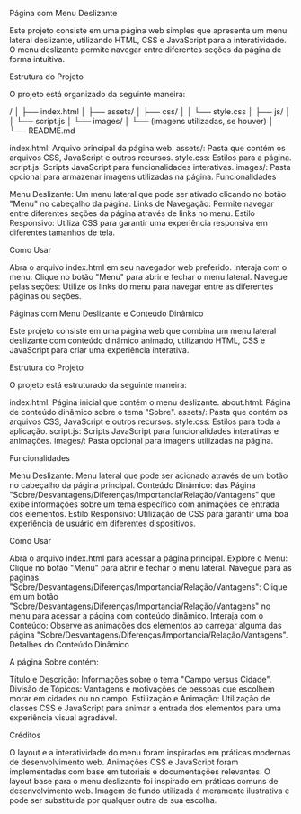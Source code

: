 Página com Menu Deslizante

Este projeto consiste em uma página web simples que apresenta um menu lateral deslizante, utilizando HTML, CSS e JavaScript para a interatividade. O menu deslizante permite navegar entre diferentes seções da página de forma intuitiva.

Estrutura do Projeto

O projeto está organizado da seguinte maneira:

/
│
├── index.html
│
├── assets/
│   ├── css/
│   │   └── style.css
│   ├── js/
│   │   └── script.js
│   └── images/
│       └── (imagens utilizadas, se houver)
│
└── README.md

index.html: Arquivo principal da página web.
assets/: Pasta que contém os arquivos CSS, JavaScript e outros recursos.
style.css: Estilos para a página.
script.js: Scripts JavaScript para funcionalidades interativas.
images/: Pasta opcional para armazenar imagens utilizadas na página.
Funcionalidades

Menu Deslizante: Um menu lateral que pode ser ativado clicando no botão "Menu" no cabeçalho da página.
Links de Navegação: Permite navegar entre diferentes seções da página através de links no menu.
Estilo Responsivo: Utiliza CSS para garantir uma experiência responsiva em diferentes tamanhos de tela.

Como Usar

Abra o arquivo index.html em seu navegador web preferido.
Interaja com o menu: Clique no botão "Menu" para abrir e fechar o menu lateral.
Navegue pelas seções: Utilize os links do menu para navegar entre as diferentes páginas ou seções.




Páginas com Menu Deslizante e Conteúdo Dinâmico

Este projeto consiste em uma página web que combina um menu lateral deslizante com conteúdo dinâmico animado, utilizando HTML, CSS e JavaScript para criar uma experiência interativa.

Estrutura do Projeto

O projeto está estruturado da seguinte maneira:

index.html: Página inicial que contém o menu deslizante.
about.html: Página de conteúdo dinâmico sobre o tema "Sobre".
assets/: Pasta que contém os arquivos CSS, JavaScript e outros recursos.
style.css: Estilos para toda a aplicação.
script.js: Scripts JavaScript para funcionalidades interativas e animações.
images/: Pasta opcional para imagens utilizadas na página.

Funcionalidades

Menu Deslizante: Menu lateral que pode ser acionado através de um botão no cabeçalho da página principal.
Conteúdo Dinâmico: das Página "Sobre/Desvantagens/Diferenças/Importancia/Relação/Vantagens" que exibe informações sobre um tema específico com animações de entrada dos elementos.
Estilo Responsivo: Utilização de CSS para garantir uma boa experiência de usuário em diferentes dispositivos.

Como Usar

Abra o arquivo index.html para acessar a página principal.
Explore o Menu: Clique no botão "Menu" para abrir e fechar o menu lateral.
Navegue para as paginas "Sobre/Desvantagens/Diferenças/Importancia/Relação/Vantagens": Clique em um botão "Sobre/Desvantagens/Diferenças/Importancia/Relação/Vantagens" no menu para acessar a página com conteúdo dinâmico.
Interaja com o Conteúdo: Observe as animações dos elementos ao carregar alguma das página "Sobre/Desvantagens/Diferenças/Importancia/Relação/Vantagens".
Detalhes do Conteúdo Dinâmico

A página Sobre contém:

Título e Descrição: Informações sobre o tema "Campo versus Cidade".
Divisão de Tópicos: Vantagens e motivações de pessoas que escolhem morar em cidades ou no campo.
Estilização e Animação: Utilização de classes CSS e JavaScript para animar a entrada dos elementos para uma experiência visual agradável.

Créditos

O layout e a interatividade do menu foram inspirados em práticas modernas de desenvolvimento web.
Animações CSS e JavaScript foram implementadas com base em tutoriais e documentações relevantes.
O layout base para o menu deslizante foi inspirado em práticas comuns de desenvolvimento web.
Imagem de fundo utilizada é meramente ilustrativa e pode ser substituída por qualquer outra de sua escolha.
